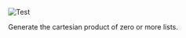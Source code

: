 ![Test](https://github.com/philiprbrenan/MathCartesianProduct/workflows/Test/badge.svg)

Generate the cartesian product of zero or more lists.